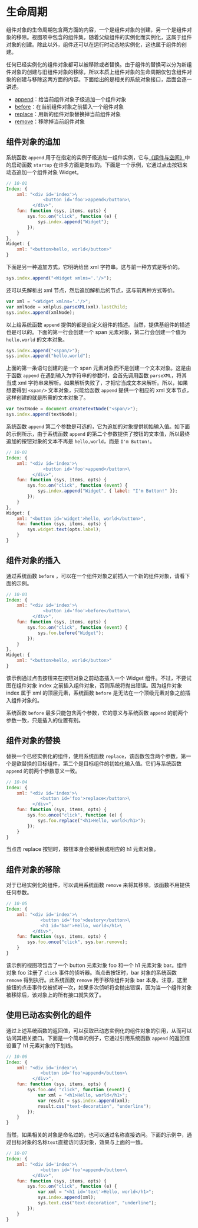 # 生命周期

组件对象的生命周期包含两方面的内容，一个是组件对象的创建，另一个是组件对象的移除。视图项中包含的组件集，随着父级组件的实例化而实例化，这属于组件对象的创建。除此以外，组件还可以在运行时动态地实例化，这也属于组件的创建。

任何已经实例化的组件对象都可以被移除或者替换。由于组件的替换可以分为新组件对象的创建与旧组件对象的移除，所以本质上组件对象的生命周期仅包含组件对象的创建与移除这两方面的内容。下面给出的是相关的系统对象接口，后面会逐一讲述。

- [append](/api#生命周期-append)：给当前组件对象子级追加一个组件对象
- [before](/api#生命周期-before)：在当前组件对象之前插入一个组件对象
- [replace](/api#生命周期-replace)：用新的组件对象替换掉当前组件对象
- [remove](/api#生命周期-remove)：移除掉当前组件对象

## 组件对象的追加

系统函数 `append` 用于在指定的实例子级追加一组件实例，它与[《组件与空间》](/docs#组件与空间)中的启动函数 `startup` 在许多方面是类似的。下面是一个示例，它通过点击按钮来动态追加一个组件对象 Widget。

```js
// 10-01
Index: {
    xml: "<div id='index'>\
              <button id='foo'>append</button>\
          </div>",
    fun: function (sys, items, opts) {
        sys.foo.on("click", function (e) {
            sys.index.append("Widget");
        });
    }
},
Widget: {
    xml: "<button>hello, world</button>"
}
```

下面是另一种追加方式，它明确给出 xml 字符串。这与前一种方式是等价的。

```js
sys.index.append("<Widget xmlns='.'/>");
```

还可以先解析出 xml 节点，然后追加解析后的节点，这与前两种方式等价。

```js
var xml = "<Widget xmlns='.'/>";
var xmlNode = xmlplus.parseXML(xml).lastChild;
sys.index.append(xmlNode);
```

以上给系统函数 `append` 提供的都是自定义组件的描述。当然，提供基组件的描述也是可以的。下面的第一行会创建一个 span 元素对象，第二行会创建一个值为 `hello,world` 的文本对象。

```js
sys.index.append("<span/>");
sys.index.append("hello,world");
```

上面的第一条语句创建的是一个 span 元素对象而不是创建一个文本对象。这是由于函数 `append` 在遇到输入为字符串的参数时，会首先调用函数 `parseXML`，将其当成 xml 字符串来解析。如果解析失败了，才把它当成文本来解析。所以，如果想要得到 `<span/>` 文本对象，只能给函数 `append` 提供一个相应的 xml 文本节点，这样创建的就是所需的文本对象了。

```js
var textNode = document.createTextNode("<span/>");
sys.index.append(textNode);
```
系统函数 `append` 第二个参数是可选的，它为追加的对象提供初始输入值。如下面的示例所示，由于系统函数 `append` 的第二个参数提供了按钮的文本值，所以最终追加的按钮对象的文本不再是 `hello,world`，而是 `I'm Button!`。

```js
// 10-02
Index: {
    xml: "<div id='index'>\
              <button id='foo'>append</button>\
          </div>",
    fun: function (sys, items, opts) {
        sys.foo.on("click", function (event) {
            sys.index.append("Widget", { label: "I'm Button!" });
        });
    }
},
Widget: {
    xml: "<button id='widget'>hello, world</button>",
    fun: function (sys, items, opts) {
        sys.widget.text(opts.label);
    }
}
```

## 组件对象的插入

通过系统函数 `before` ，可以在一个组件对象之前插入一个新的组件对象，请看下面的示例。

```js
// 10-03
Index: {
    xml: "<div id='index'>\
              <button id='foo'>before</button>\
          </div>",
    fun: function (sys, items, opts) {
        sys.foo.on("click", function (event) {
            sys.foo.before("Widget");
        });
    }
},
Widget: {
    xml: "<button>hello, world</button>"
}
```

该示例通过点击按钮来在按钮对象之前动态插入一个 Widget 组件。不过，不要试图在组件对象 index 之前插入组件对象，否则系统将抛出错误。因为组件对象 index 属于 xml 的顶层元素，系统函数 `before` 是无法在一个顶级元素对象之前插入组件对象的。

系统函数 `before` 最多只能包含两个参数，它的意义与系统函数 `append` 的前两个参数一致，只是插入的位置有别。

## 组件对象的替换

替换一个已经实例化的组件，使用系统函数 `replace`，该函数包含两个参数，第一个是欲替换的目标组件，第二个是目标组件的初始化输入值。它们与系统函数 `append` 的前两个参数意义一致。

```js
// 10-04
Index: {
    xml: "<div id='index'>\
             <button id='foo'>replace</button>\
          </div>",
    fun: function (sys, items, opts) {
        sys.foo.once("click", function (e) {
            sys.foo.replace("<h1>Hello, world</h1>");
        });
    }
}
```

当点击 replace 按钮时，按钮本身会被替换成相应的 h1 元素对象。


## 组件对象的移除

对于已经实例化的组件，可以调用系统函数 `remove` 来将其移除，该函数不用提供任何参数。

```js
// 10-05
Index: {
    xml: "<div id='index'>\
             <button id='foo'>destory</button>\
             <h1 id='bar'>Hello, world</h1>\
          </div>",
    fun: function (sys, items, opts) {
        sys.foo.once("click", sys.bar.remove);
    }
}
```

该示例的视图项包含了一个 button 元素对象 foo 和一个 h1 元素对象 bar。组件对象 foo 注册了 `click` 事件的侦听器。当点击按钮时，bar 对象的系统函数 `remove` 得到执行。此系统函数 `remove` 用于移除组件对象 bar 本身。注意，这里按钮的点击事件仅被侦听一次，如果多次侦听将会抛出错误，因为当一个组件对象被移除后，该对象上的所有接口就失效了。

## 使用已动态实例化的组件

通过上述系统函数的返回值，可以获取已动态实例化的组件对象的引用，从而可以访问其相关接口。下面是一个简单的例子，它通过引用系统函数 `append` 的返回值设置了 h1 元素对象的下划线。

```js
// 10-06
Index: {
    xml: "<div id='index'>\
             <button id='foo'>append</button>\
          </div>",
    fun: function (sys, items, opts) {
        sys.foo.on( "click", function (event) {
            var xml = "<h1>Hello, world</h1>";
            var result = sys.index.append(xml);
            result.css("text-decoration", "underline");
        });
    }
}
```

当然，如果相关的对象是命名过的，也可以通过名称直接访问。下面的示例中，通过目标对象的名称`text`直接访问该对象，效果与上面的一致。

```js
// 10-07
Index: {
    xml: "<div id='index'>\
             <button id='foo'>append</button>\
          </div>",
    fun: function (sys, items, opts) {
        sys.foo.on("click", function (e) {
            var xml = "<h1 id='text'>Hello, world</h1>";
            sys.index.append(xml);
            sys.text.css("text-decoration", "underline");
        });
    }
}
```
